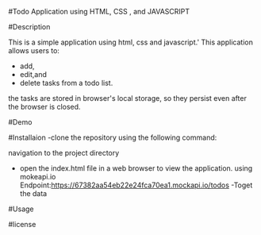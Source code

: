 #Todo  Application using HTML, CSS , and JAVASCRIPT

#Description

This is a simple application using html, css and javascript.'
This application allows users to:

- add,
- edit,and
- delete tasks from a todo list.

the tasks are stored in browser's local storage, so they persist even after the browser is closed.

#Demo

#Installaion
-clone the repository using the following command:

navigation to the project directory
- open the index.html file in a web browser to view the application.
using mokeapi.io
Endpoint:https://67382aa54eb22e24fca70ea1.mockapi.io/todos
-Toget the data 

#Usage

#license
